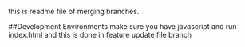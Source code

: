 this is readme file of merging branches.

##Development Environments
make sure you have javascript and run index.html and this is done in feature update file branch
